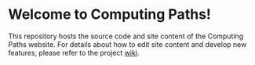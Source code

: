 # Welcome to Computing Paths!
This repository hosts the source code and site content of the Computing Paths website. For details about how to edit site content and develop new features, please refer to the project [wiki](https://github.com/ComputingPaths/ComputingPaths/wiki).
